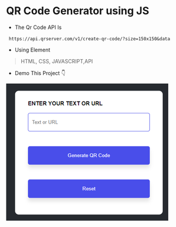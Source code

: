# QR Code Generator using JS
- The Qr Code API Is 
```
 https://api.qrserver.com/v1/create-qr-code/?size=150x150&data
```

- Using Element
> HTML, CSS, JAVASCRIPT,API


- Demo This  Project :point_down:

![Screenshot.](Demo.png)

